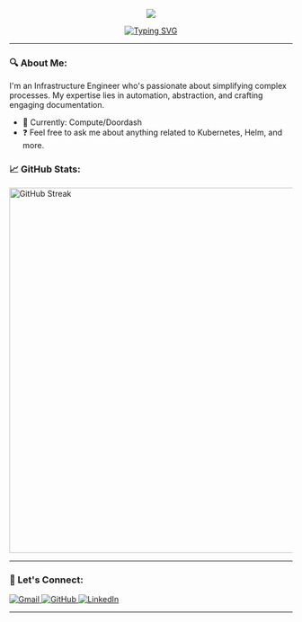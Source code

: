 <p align="center">
  <img src="https://capsule-render.vercel.app/api?text=Hi%20There!🕹&animation=fadeIn&type=waving&color=gradient&height=100"/>
</p>

<p align="center">
  <a href="https://github.com/stephenjoel">
    <img src="https://readme-typing-svg.herokuapp.com?font=Fira+Code&duration=2222&pause=3000&center=true&vCenter=true&random=false&width=435&lines=Building+Infrastructure+at+Doordash!" alt="Typing SVG"/>
  </a>
</p>

---

### 🔍 About Me: 

I'm an Infrastructure Engineer who's passionate about simplifying complex processes. My expertise lies in automation, abstraction, and crafting engaging documentation. 

- 📍 Currently: Compute/Doordash
- ❓ Feel free to ask me about anything related to Kubernetes, Helm, and more.

### 📈 GitHub Stats:

<img width="650px" src="https://github-readme-streak-stats.herokuapp.com?user=stephenjoel&theme=highcontrast&hide_border=true&exclude_days=Sun%2CSat" alt="GitHub Streak"/>

---
### 💬 Let's Connect:

<a href="mailto:stephen.joel@doordash.com">
  <img src="https://img.icons8.com/bubbles/50/000000/gmail.png" title='Gmail' alt="Gmail"/>
</a>
<a href="https://github.com/stephenjoel">
  <img src="https://img.icons8.com/bubbles/50/000000/github.png" title='GitHub' alt="GitHub"/>
</a>
<a href="https://www.linkedin.com/in/stephen-joel/">
  <img src="https://img.icons8.com/bubbles/50/000000/linkedin.png" title='LinkedIn' alt="LinkedIn"/>
</a>

---
